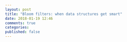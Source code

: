 ```yaml
---
layout: post
title: "Bloom filters: when data structures get smart"
date: 2018-01-19 12:46
comments: true
categories:
published: false
---
```

